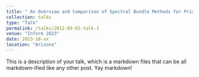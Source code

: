 ```yaml
---
title: " An Overview and Comparison of Spectral Bundle Methods for Primal and Dual Semidefinite Programs"
collection: talks
type: "Talk"
permalink: /talks/2012-03-01-talk-1
venue: "Inform 2023"
date: 2023-10-xx
location: "Arizona"
---
```


This is a description of your talk, which is a markdown files that can be all markdown-ified like any other post. Yay markdown!
